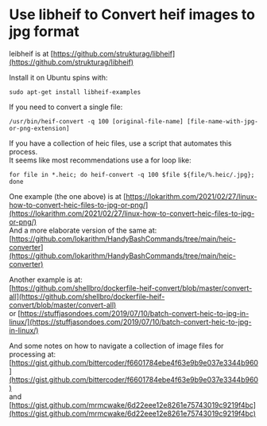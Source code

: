 # Use libheif to Convert heif images to jpg format  

leibheif is at [https://github.com/strukturag/libheif](https://github.com/strukturag/libheif)  

Install it on Ubuntu spins with:  
```terminal
sudo apt-get install libheif-examples
```

If you need to convert a single file:  
```terminal
/usr/bin/heif-convert -q 100 [original-file-name] [file-name-with-jpg-or-png-extension] 
```

If you have a collection of heic files, use a script that automates this process.  
It seems like most recommendations use a for loop like:  
```terminal
for file in *.heic; do heif-convert -q 100 $file ${file/%.heic/.jpg}; done
```
One example (the one above) is at [https://lokarithm.com/2021/02/27/linux-how-to-convert-heic-files-to-jpg-or-png/](https://lokarithm.com/2021/02/27/linux-how-to-convert-heic-files-to-jpg-or-png/)  
And a more elaborate version of the same at: [https://github.com/lokarithm/HandyBashCommands/tree/main/heic-converter](https://github.com/lokarithm/HandyBashCommands/tree/main/heic-converter)  

Another example is at:  
[https://github.com/shellbro/dockerfile-heif-convert/blob/master/convert-all](https://github.com/shellbro/dockerfile-heif-convert/blob/master/convert-all)  
or 
[https://stuffjasondoes.com/2019/07/10/batch-convert-heic-to-jpg-in-linux/](https://stuffjasondoes.com/2019/07/10/batch-convert-heic-to-jpg-in-linux/)  

And some notes on how to navigate a collection of image files for processing at: [https://gist.github.com/bittercoder/f6601784ebe4f63e9b9e037e3344b960](https://gist.github.com/bittercoder/f6601784ebe4f63e9b9e037e3344b960)  
and  
[https://gist.github.com/mrmcwake/6d22eee12e8261e75743019c9219f4bc](https://gist.github.com/mrmcwake/6d22eee12e8261e75743019c9219f4bc)  